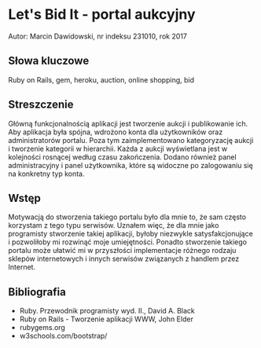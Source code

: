 # Let's Bid It - portal aukcyjny
Autor: Marcin Dawidowski, nr indeksu 231010, rok 2017

## Słowa kluczowe
Ruby on Rails, gem, heroku, auction, online shopping, bid

## Streszczenie
Główną funkcjonalnością aplikacji jest tworzenie aukcji i publikowanie ich. Aby aplikacja była spójna, wdrożono konta dla użytkowników oraz administratorów portalu. Poza tym zaimplementowano kategoryzację aukcji i tworzenie kategorii w hierarchii. Każda z aukcji wyświetlana jest w kolejności rosnącej według czasu zakończenia. Dodano również panel administracyjny i panel użytkownika, które są widoczne po zalogowaniu się na konkretny typ konta.

## Wstęp
 Motywacją do stworzenia takiego portalu było dla mnie to, że sam często korzystam z tego typu serwisów. Uznałem więc, że dla mnie jako programisty stworzenie takiej aplikacji, byłoby niezwykle satysfakcjonujące i pozwoliłoby mi rozwinąć moje umiejętności. Ponadto stworzenie takiego portalu może ułatwić mi w przyszłości implementacje różnego rodzaju sklepów internetowych i innych serwisów związanych z handlem przez Internet.

## Bibliografia
- Ruby. Przewodnik programisty wyd. II., David A. Black
- Ruby on Rails - Tworzenie aplikacji WWW, John Elder
- rubygems.org
- w3schools.com/bootstrap/
